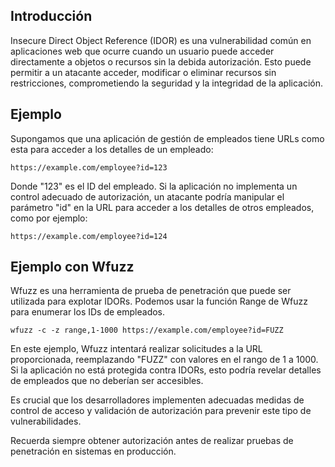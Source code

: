 
## Introducción

Insecure Direct Object Reference (IDOR) es una vulnerabilidad común en aplicaciones web que ocurre cuando un usuario puede acceder directamente a objetos o recursos sin la debida autorización. Esto puede permitir a un atacante acceder, modificar o eliminar recursos sin restricciones, comprometiendo la seguridad y la integridad de la aplicación.

## Ejemplo

Supongamos que una aplicación de gestión de empleados tiene URLs como esta para acceder a los detalles de un empleado:

```
https://example.com/employee?id=123
```

Donde "123" es el ID del empleado. Si la aplicación no implementa un control adecuado de autorización, un atacante podría manipular el parámetro "id" en la URL para acceder a los detalles de otros empleados, como por ejemplo:

```
https://example.com/employee?id=124
```

## Ejemplo con Wfuzz 

Wfuzz es una herramienta de prueba de penetración que puede ser utilizada para explotar IDORs. Podemos usar la función Range de Wfuzz para enumerar los IDs de empleados.

```
wfuzz -c -z range,1-1000 https://example.com/employee?id=FUZZ
```

En este ejemplo, Wfuzz intentará realizar solicitudes a la URL proporcionada, reemplazando "FUZZ" con valores en el rango de 1 a 1000. Si la aplicación no está protegida contra IDORs, esto podría revelar detalles de empleados que no deberían ser accesibles.

Es crucial que los desarrolladores implementen adecuadas medidas de control de acceso y validación de autorización para prevenir este tipo de vulnerabilidades.

Recuerda siempre obtener autorización antes de realizar pruebas de penetración en sistemas en producción.